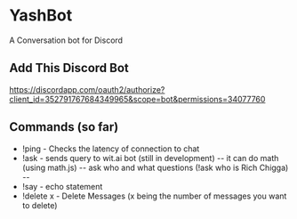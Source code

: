 # YashBot
A Conversation bot for Discord

## Add This Discord Bot
https://discordapp.com/oauth2/authorize?client_id=352791767684349965&scope=bot&permissions=34077760

## Commands (so far)
 - !ping - Checks the latency of connection to chat
 - !ask - sends query to wit.ai bot (still in development)
 -- it can do math (using math.js)
 -- ask who and what questions (!ask who is Rich Chigga)
 --
 - !say - echo statement
 - !delete x - Delete Messages (x being the number of messages you want to delete)
